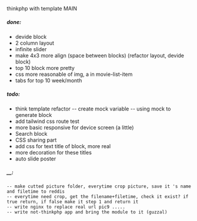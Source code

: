 thinkphp with template
MAIN 

##### done:
 - devide block
 - 2 column layout
 - infinite slider
 - make 4x3 more align (space between blocks) (refactor layout, devide block)
 - top 10 block more pretty
  - css more reasonable of img, a in movie-list-item
 - tabs for top 10 week/month
##### todo:
 - think template refactor
  -- create mock variable
  -- using mock to generate block
 - add tailwind css route test
 - more basic responsive for device screen (a little)
 - Search block
 - CSS sharing part
 - add css for text title of block, more real
 - more decoration for these titles
 - auto slide poster

##### __:
    -- make cutted picture folder, everytime crop picture, save it 's name and filetime to reddis
    -- everytime need crop, get the filename+filetime, check it exist? if true return, if false make it step 1 and return it
    -- write nginx to replace real url pic9 .....
    -- write not-thinkphp app and bring the module to it (guzzal)

